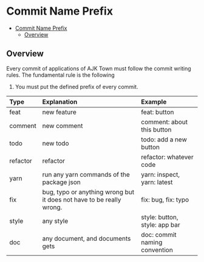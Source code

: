 # Commit Name Prefix

<!-- TOC -->

- [Commit Name Prefix](#commit-name-prefix)
  - [Overview](#overview)

<!-- /TOC -->
## Overview
Every commit of applications of AJK Town must follow the commit writing rules. The fundamental rule is the following

1. You must put the defined prefix of every commit.


| Type     | Explanation                                                          | Example                       |
|:---------|:---------------------------------------------------------------------|:------------------------------|
| feat     | new feature                                                          | feat: button                  |
| comment  | new comment                                                          | comment: about this button    |
| todo     | new todo                                                             | todo: add a new button        |
| refactor | refactor                                                             | refactor: whatever code       |
| yarn     | run any yarn commands of the package json                            | yarn: inspect, yarn: latest   |
| fix      | bug, typo or anything wrong but it does not have to be really wrong. | fix: bug, fix: typo           |
| style    | any style                                                            | style: button, style: app bar |
| doc      | any document, and documents gets                                     | doc: commit naming convention |

